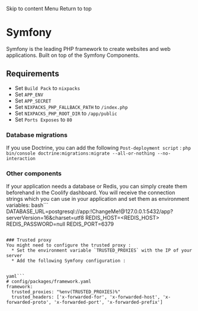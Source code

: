 Skip to content
Menu
Return to top
# Symfony ​
Symfony is the leading PHP framework to create websites and web applications. Built on top of the Symfony Components.
## Requirements ​
  * Set `Build Pack` to `nixpacks`
  * Set `APP_ENV`
  * Set `APP_SECRET`
  * Set `NIXPACKS_PHP_FALLBACK_PATH` to `/index.php`
  * Set `NIXPACKS_PHP_ROOT_DIR` to `/app/public`
  * Set `Ports Exposes` to `80`


### Database migrations ​
If you use Doctrine, you can add the following `Post-deployment script` :
`php bin/console doctrine:migrations:migrate --all-or-nothing --no-interaction`
### Other components ​
If your application needs a database or Redis, you can simply create them beforehand in the Coolify dashboard.
You will receive the connection strings which you can use in your application and set them as environment variables:
bash```
DATABASE_URL=postgresql://app:!ChangeMe!@127.0.0.1:5432/app?serverVersion=16&charset=utf8
REDIS_HOST=<REDIS_HOST>
REDIS_PASSWORD=null
REDIS_PORT=6379
```

### Trusted proxy ​
You might need to configure the trusted proxy :
  * Set the environment variable `TRUSTED_PROXIES` with the IP of your server
  * Add the following Symfony configuration :


yaml```
# config/packages/framework.yaml
framework:
  trusted_proxies: "%env(TRUSTED_PROXIES)%"
  trusted_headers: ['x-forwarded-for', 'x-forwarded-host', 'x-forwarded-proto', 'x-forwarded-port', 'x-forwarded-prefix']
```

